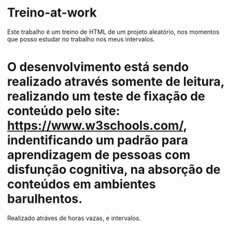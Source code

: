 #  Treino-at-work
   Este trabalho é um treino de HTML de um projeto aleatório, nos momentos que posso estudar no trabalho nos meus intervalos. 
   
#  O desenvolvimento está sendo realizado através somente de leitura, realizando um teste de fixação de conteúdo pelo site: https://www.w3schools.com/, indentificando um padrão para aprendizagem de pessoas com disfunção cognitiva, na absorção de conteúdos em ambientes  barulhentos.
   
   Realizado atráves de horas vazas, e intervalos.
